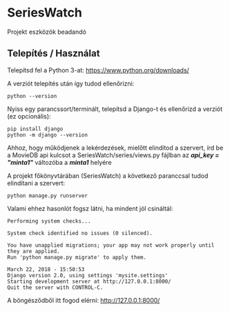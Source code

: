 # SeriesWatch
Projekt eszközök beadandó

## Telepítés / Használat
Telepítsd fel a Python 3-at: https://www.python.org/downloads/

A verziót telepítés után így tudod ellenőrizni:
```
python --version
```
Nyiss egy parancssort/terminált, telepítsd a Django-t és ellenőrizd a verziót (ez opcionális): 
```
pip install django
python -m django --version
```
Ahhoz, hogy működjenek a lekérdezések, mielőtt elindítod a szervert, írd be a MovieDB api kulcsot a SeriesWatch/series/views.py fájlban az **_api_key = "minta1"_** változóba a **_minta1_** helyére


A projekt főkönyvtárában (SeriesWatch) a következő paranccsal tudod elindítani a szervert:
```
python manage.py runserver
```
Valami ehhez hasonlót fogsz látni, ha mindent jól csináltál:
```
Performing system checks...

System check identified no issues (0 silenced).

You have unapplied migrations; your app may not work properly until they are applied.
Run 'python manage.py migrate' to apply them.

March 22, 2018 - 15:50:53
Django version 2.0, using settings 'mysite.settings'
Starting development server at http://127.0.0.1:8000/
Quit the server with CONTROL-C.
```

A böngésződből itt fogod elérni: http://127.0.0.1:8000/
